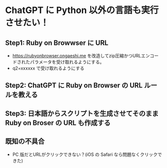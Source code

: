 # ChatGPT に Python 以外の言語も実行させたい！
## Step1: Ruby on Browwser に URL
- https://rubyonbrowser.ongaeshi.me を改造してzip圧縮かつURLエンコードされたパラメータを受け取れるようにする。
- q2=xxxxxx で受け取れるようにする

## Step2: ChatGPT に Ruby on Browser の URL ルールを教える

## Step3: 日本語からスクリプトを生成させてそのまま Ruby on Broser の URL も作成する

## 既知の不具合
- PC 版だとURLがクリックできない？(iOS の Safari なら問題なくクリックできた)

